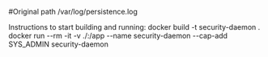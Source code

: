 #Original path /var/log/persistence.log

Instructions to start building and running:
docker build -t security-daemon .
docker run --rm -it -v ./:/app --name security-daemon --cap-add SYS_ADMIN security-daemon